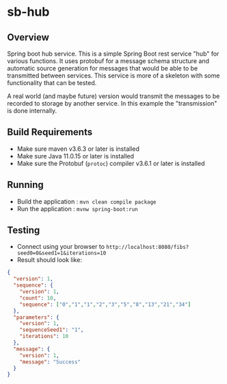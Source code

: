 # sb-hub

## Overview
Spring boot hub service.  This is a simple Spring Boot rest service "hub" for various functions.
It uses protobuf for a message schema structure and automatic source generation for messages 
that would be able to be transmitted between services.  This service is more of a skeleton with some functionality 
that can be tested.   

A real world (and maybe future) version would transmit the messages to be recorded to storage by another service.
In this example the "transmission" is done internally.

## Build Requirements
 * Make sure maven v3.6.3 or later is installed
 * Make sure Java 11.0.15 or later is installed
 * Make sure the Protobuf (`protoc`) compiler v3.6.1 or later is installed

## Running
 * Build the application : `mvn clean compile package`
 * Run the application : `mvnw spring-boot:run`

## Testing
 * Connect using your browser to `http://localhost:8080/fibs?seed0=0&seed1=1&iterations=10`
 * Result should look like:

```json
{
  "version": 1,
  "sequence": {
    "version": 1,
    "count": 10,
    "sequence": ["0","1","1","2","3","5","8","13","21","34"]
  },
  "parameters": {
    "version": 1,
    "sequenceSeed1": "1",
    "iterations": 10
  },
  "message": {
    "version": 1,
    "message": "Success"
  }
}
```
